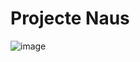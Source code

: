 # Projecte Naus

![image](https://github.com/user-attachments/assets/3a526f7e-c13f-49c9-83b0-93e4c656c866)



